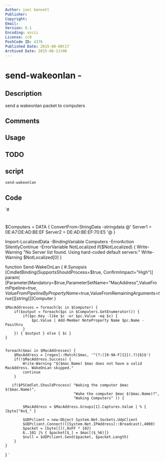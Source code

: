 ```yaml
---
Author: joel bennett
Publisher: 
Copyright: 
Email: 
Version: 0.1
Encoding: ascii
License: cc0
PoshCode ID: 4376
Published Date: 2015-08-08t17
Archived Date: 2015-08-11t00
---
```


# send-wakeonlan - 

## Description

send a wakeonlan packet to computers

## Comments



## Usage



## TODO



## script

`send-wakeonlan`

## Code

`#
 #
 $Computers = DATA {
   ConvertFrom-StringData -stringdata @'
     Server1 = 0E:A7:DE:AD:BE:EF
     Server2 = DE:AD:BE:EF:70:E5
 '@
 }
 
 Import-LocalizedData -BindingVariable Computers -ErrorAction SilentlyContinue -ErrorVariable NotLocalized
 if($NotLocalized) {
 	Write-Warning "No Server list found. Using hard-coded default servers:"
 	Write-Warning $NotLocalized[0]
 }
 
 function Send-WakeOnLan
 {
 	#.Synopsis
 	[CmdletBinding(SupportsShouldProcess=$true, ConfirmImpact="High")]
 	param(
 		[Parameter(Mandatory=$true,ParameterSetName="MacAddress",ValueFromPipeline=$true,ValueFromPipelineByPropertyName=$true,ValueFromRemainingArguments=$true)]
 		[string[]]$Computer
 	)
 
 
 	$MacAddresses = foreach($c in $Computer) {
 		if($output = foreach($pc in $Computers.GetEnumerator()) {
 			if($pc.Key -like $c -or $pc.Value -eq $c) { 
 				$pc.Value | Add-Member NoteProperty Name $pc.Name -Passthru
 			}
 		}) { $output } else { $c }
 	}
 
 
 	foreach($mac in $MacAddresses) {
 		$MacAddress = [regex]::Match($mac, '^(?:([0-9A-F]{2}).?){6}$')
 		if(!$MacAddress.Success) {
 			Write-Warning "$($mac.Name) $mac does not have a valid MacAddress. WakeOnLan skipped."
 			continue
 		}
 
 	   if($PSCmdlet.ShouldProcess( "Waking the computer $mac $($mac.Name)",
 	                               "Wake the computer $mac $($mac.Name)?",
 	                               "Waking Computers" )) {
 
 			$MacAddress = $MacAddress.Groups[1].Captures.Value | % { [byte]"0x$_" }
 
 			$UDPclient = new-Object System.Net.Sockets.UdpClient
 			$UDPclient.Connect(([System.Net.IPAddress]::Broadcast),4000)
 			$packet = [byte[]](,0xFF * 102)
 			6..101 |% { $packet[$_] = $mac[($_%6)]}
 			$null = $UDPclient.Send($packet, $packet.Length)
 		}
 	}
 }
`

